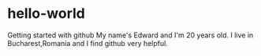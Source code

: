 # hello-world
Getting started with github
My name's Edward and I'm 20 years old. I live in Bucharest,Romania and I find github very helpful. 
